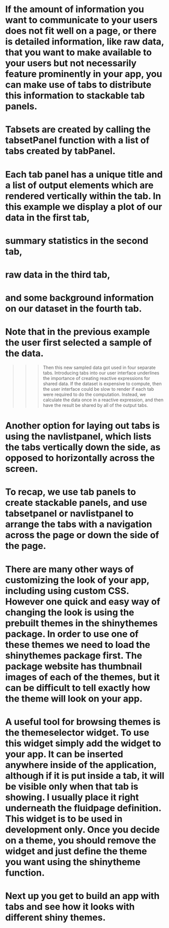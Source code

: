 # If the amount of information you want to communicate to your users does not fit well on a page, or there is detailed information, like raw data, that you want to make available to your users but not necessarily feature prominently in your app, you can make use of tabs to distribute this information to stackable tab panels.

# Tabsets are created by calling the tabsetPanel function with a list of tabs created by tabPanel.

# Each tab panel has a unique title and a list of output elements which are rendered vertically within the tab. In this  example we display a plot of our data in the first tab, 

# summary statistics in the second tab, 

# raw data in the third tab, 

# and some background information on our dataset in the fourth tab.

# Note that in the previous example the user first selected a sample of the data. 
>>> Then this new sampled data got used in four separate tabs. Introducing tabs into our user interface underlines the importance of creating reactive expressions for shared data. If the dataset is expensive to compute, then the user interface could be slow to render if each tab were required to do the computation. Instead, we calculate the data once in a reactive expression, and then have the result be shared by all of the output tabs.

# Another option for laying out tabs is using the navlistpanel, which lists the tabs vertically down the side, as opposed to horizontally across the screen.

# To recap, we use tab panels to create stackable panels, and use tabsetpanel or navlistpanel to arrange the tabs with a navigation across the page or down the side of the page.

# There are many other ways of customizing the look of your app, including using custom CSS. However one quick and easy way of changing the look is using the prebuilt themes in the shinythemes package. In order to use one of these themes we need to load the shinythemes package first. The package website has thumbnail images of each of the themes, but it can be difficult to tell exactly how the theme will look on your app. 

# A useful tool for browsing  themes is the themeselector widget. To use this widget simply add the widget to your app. It can be inserted anywhere inside of the application, although if it is put inside a tab, it will be visible only when that tab is showing. I usually place it right underneath the fluidpage definition. This widget is to be used in development only. Once you decide on a theme, you should remove the widget and just define the theme you want using the shinytheme function.

# Next up you get to build an app with tabs and see how it looks with different shiny themes.
